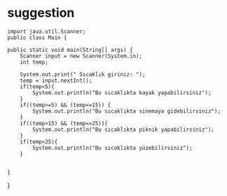 # suggestion
    import java.util.Scanner;
    public class Main {

    public static void main(String[] args) {
        Scanner input = new Scanner(System.in);
        int temp;

        System.out.print(" Sıcaklık giriniz: ");
        temp = input.nextInt();
        if(temp<5){
            System.out.println("Bu sıcaklıkta kayak yapabilirsiniz");
        }
        if((temp>=5) && (temp<=15)) {
            System.out.println("Bu sıcaklıkta sinemaya gidebilirsiniz");
        }
        if((temp>15) && (temp<=25)){
            System.out.println("Bu sıcaklıkta piknik yapabilirsiniz");
        }
        if(temp>25){
            System.out.println("Bu sıcaklıkta yüzebilirsiniz");
        }


    }
}



